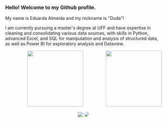 ### Hello! Welcome to my Github profile.

My name is Eduarda Almeida and my nickname is "Duda"!

I am currently pursuing a master's degree at UFF and have expertise in cleaning and consolidating various data sources, with skills in Python, advanced Excel, and SQL for manipulation and analysis of structured data, as well as Power BI for exploratory analysis and Dataview.

<div align="center">
 
  <img  height="180em" src="https://github-readme-stats.vercel.app/api?username=Allmeidaeduarda&show_icons=true&theme=dark-gatsby&include_all_commits=true&count_private=true"/>
  <img align="right" height="180em" src="https://github-readme-stats.vercel.app/api/top-langs/?username=Allmeidaeduarda&layout=compact&langs_count=16&theme=dark-gatsby"/>
</div>
<br>


<div align="center"> 
<a href = "mailto:cmp.1a.eca271096@gmail.com"> <img src="https://img.shields.io/badge/-Gmail-%23333?style=for-the-badge&logo=gmail&logoColor=white" target="_blank"></a>
<a href="https://www.linkedin.com/in/eduarda-carvalho-de-almeida/" target="_blank"><img src="https://img.shields.io/badge/-LinkedIn-%230077B5?style=for-the-badge&logo=linkedin&logoColor=white" style="border-radius: 30px" target="_blank"></a> 
 </div>
           
          
